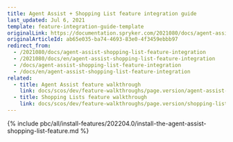 ```yaml
---
title: Agent Assist + Shopping List feature integration guide
last_updated: Jul 6, 2021
template: feature-integration-guide-template
originalLink: https://documentation.spryker.com/2021080/docs/agent-assist-shopping-list-feature-integration
originalArticleId: ab65e035-ba74-4693-83e0-4f3459ebbb97
redirect_from:
  - /2021080/docs/agent-assist-shopping-list-feature-integration
  - /2021080/docs/en/agent-assist-shopping-list-feature-integration
  - /docs/agent-assist-shopping-list-feature-integration
  - /docs/en/agent-assist-shopping-list-feature-integration
related:
  - title: Agent Assist feature walkthrough
    link: docs/scos/dev/feature-walkthroughs/page.version/agent-assist-feature-walkthrough.html
  - title: Shopping Lists feature walkthrough
    link: docs/scos/dev/feature-walkthroughs/page.version/shopping-lists-feature-walkthrough.html
---
```


{% include pbc/all/install-features/202204.0/install-the-agent-assist-shopping-list-feature.md %} <!-- To edit, see /_includes/pbc/all/install-features/202204.0/install-the-agent-assist-shopping-list-feature.md -->
